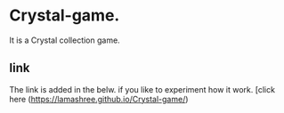 # Crystal-game.
It is a Crystal collection game. 
## link
The link is added in the belw. if you like to experiment how it work.
[click here (https://lamashree.github.io/Crystal-game/)
